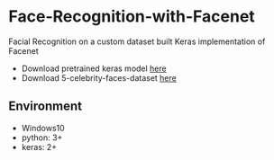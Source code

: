 # Face-Recognition-with-Facenet
Facial Recognition on a custom dataset built Keras implementation of Facenet

- Download pretrained keras model [here](https://drive.google.com/drive/folders/1pwQ3H4aJ8a6yyJHZkTwtjcL4wYWQb7bn)
- Download 5-celebrity-faces-dataset [here](https://www.kaggle.com/dansbecker/5-celebrity-faces-dataset)

## Environment
- Windows10
- python: 3+
- keras: 2+
